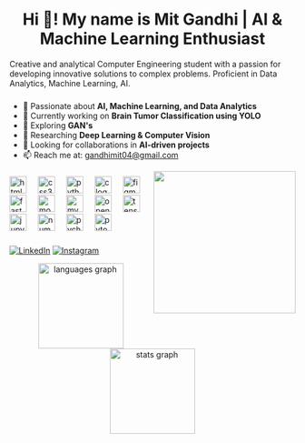 # <h1 align="center">Hi 👋! My name is Mit Gandhi | AI & Machine Learning Enthusiast</h1> #
Creative and analytical Computer Engineering student with a passion for developing innovative solutions to complex problems. Proficient in Data Analytics, Machine Learning, AI.

###

###


- 🔬 Passionate about **AI, Machine Learning, and Data Analytics**
- 🚀 Currently working on **Brain Tumor Classification using YOLO**
- 🌱 Exploring **GAN's**
- 🧠 Researching **Deep Learning & Computer Vision**
- 🎯 Looking for collaborations in **AI-driven projects**
- 📫 Reach me at: [gandhimit04@gmail.com](mailto:gandhimit04@gmail.com)

<img align="right" height="250" src="https://camo.githubusercontent.com/7bf371ac43d026859efcf7934a20e5ed4b70f32b63ac69b07bcf98273cc3b62a/68747470733a2f2f64726976652e676f6f676c652e636f6d2f75633f6578706f72743d766965772669643d3164335459557a3854445633346747362d6c694b517346715362414b656c347845"  />

###


<div align="left">
  <img src="https://cdn.jsdelivr.net/gh/devicons/devicon/icons/html5/html5-original.svg" height="30" alt="html5 logo"  />
  <img width="12" />
  <img src="https://cdn.jsdelivr.net/gh/devicons/devicon/icons/css3/css3-original.svg" height="30" alt="css3 logo"  />
  <img width="12" />
  <img src="https://cdn.jsdelivr.net/gh/devicons/devicon/icons/python/python-original.svg" height="30" alt="python logo"  />
  <img width="12" />
  <img src="https://cdn.jsdelivr.net/gh/devicons/devicon/icons/c/c-original.svg" height="30" alt="c logo"  />
  <img width="12" />
  <img src="https://cdn.jsdelivr.net/gh/devicons/devicon/icons/figma/figma-original.svg" height="30" alt="figma logo"  />
  <img width="12" />
  <img src="https://cdn.jsdelivr.net/gh/devicons/devicon/icons/fastapi/fastapi-original.svg" height="30" alt="fastapi logo"  />
  <img width="12" />
  <img src="https://cdn.jsdelivr.net/gh/devicons/devicon/icons/mongodb/mongodb-original.svg" height="30" alt="mongodb logo"  />
  <img width="12" />
  <img src="https://cdn.jsdelivr.net/gh/devicons/devicon/icons/mysql/mysql-original.svg" height="30" alt="mysql logo"  />
  <img width="12" />
  <img src="https://cdn.jsdelivr.net/gh/devicons/devicon/icons/opencv/opencv-original.svg" height="30" alt="opencv logo"  />
  <img width="12" />
  <img src="https://cdn.jsdelivr.net/gh/devicons/devicon/icons/tensorflow/tensorflow-original.svg" height="30" alt="tensorflow logo"  />
  <img width="12" />
  <img src="https://cdn.jsdelivr.net/gh/devicons/devicon/icons/jupyter/jupyter-original.svg" height="30" alt="jupyter logo"  />
  <img width="12" />
  <img src="https://cdn.jsdelivr.net/gh/devicons/devicon/icons/numpy/numpy-original.svg" height="30" alt="numpy logo"  />
  <img width="12" />
  <img src="https://cdn.jsdelivr.net/gh/devicons/devicon/icons/pycharm/pycharm-original.svg" height="30" alt="pycharm logo"  />
  <img width="12" />
  <img src="https://cdn.jsdelivr.net/gh/devicons/devicon/icons/pytorch/pytorch-original.svg" height="30" alt="pytorch logo"  />
</div>

###


[![LinkedIn](https://img.shields.io/badge/LinkedIn-0A66C2?style=for-the-badge&logo=linkedin&logoColor=white)](https://www.linkedin.com/in/mit-gandhi-a3281628a/)
[![Instagram](https://img.shields.io/badge/Instagram-E4405F?style=for-the-badge&logo=instagram&logoColor=white)](https://www.instagram.com/mit.gandhi.33483?igsh=YmMxbTI0NGlqZnV4)

<div align="center">
  <img src="https://github-readme-stats.vercel.app/api/top-langs?username=Mit-Gandhi&locale=en&hide_title=false&layout=compact&card_width=320&langs_count=5&theme=dracula&hide_border=false" height="150" alt="languages graph"  />
  <img src="https://github-readme-stats.vercel.app/api?username=Mit-Gandhi&hide_title=false&hide_rank=true&show_icons=true&include_all_commits=true&count_private=true&disable_animations=false&theme=dracula&locale=en&hide_border=false" height="150" alt="stats graph"  />
</div>
